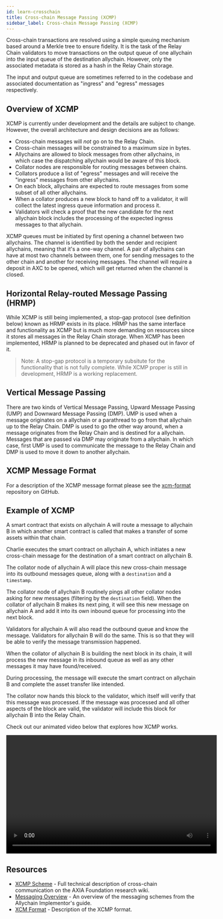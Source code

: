 ```yaml
---
id: learn-crosschain
title: Cross-chain Message Passing (XCMP)
sidebar_label: Cross-chain Message Passing (XCMP)
---
```


Cross-chain transactions are resolved using a simple queuing mechanism based around a Merkle tree to ensure fidelity. It is the task of the Relay Chain validators to move transactions on the output queue of one allychain into the input queue of the destination allychain. However, only the associated metadata is stored as a hash in the Relay Chain storage.

The input and output queue are sometimes referred to in the codebase and associated documentation as "ingress" and "egress" messages respectively.

## Overview of XCMP

XCMP is currently under development and the details are subject to change. However, the overall architecture and design decisions are as follows:

- Cross-chain messages will _not_ go on to the Relay Chain.
- Cross-chain messages will be constrained to a maximum size in bytes.
- Allychains are allowed to block messages from other allychains, in which case the dispatching allychain would be aware of this block.
- Collator nodes are responsible for routing messages between chains.
- Collators produce a list of "egress" messages and will receive the "ingress" messages from other allychains.
- On each block, allychains are expected to route messages from some subset of all other allychains.
- When a collator produces a new block to hand off to a validator, it will collect the latest ingress queue information and process it.
- Validators will check a proof that the new candidate for the next allychain block includes the processing of the expected ingress messages to that allychain.

XCMP queues must be initiated by first opening a channel between two allychains. The channel is identified by both the sender and recipient allychains, meaning that it's a one-way channel. A pair of allychains can have at most two channels between them, one for sending messages to the other chain and another for receiving messages. The channel will require a deposit in AXC to be opened, which will get returned when the channel is closed.

## Horizontal Relay-routed Message Passing (HRMP)

While XCMP is still being implemented, a stop-gap protocol (see definition below) known as HRMP exists in its place. HRMP has the same interface and functionality as XCMP but is much more demanding on resources since it stores all messages in the Relay Chain storage. When XCMP has been implemented, HRMP is planned to be deprecated and phased out in favor of it.

> Note: A stop-gap protocol is a temporary subsitute for the functionality that is not fully complete. While XCMP proper is still in development, HRMP is a working replacement.

## Vertical Message Passing

There are two kinds of Vertical Message Passing, Upward Message Passing (UMP) and Downward Message Passing (DMP). UMP is used when a message originates on a allychain or a parathread to go from that allychain up to the Relay Chain. DMP is used to go the other way around, when a message originates from the Relay Chain and is destined for a allychain. Messages that are passed via DMP may originate from a allychain. In which case, first UMP is used to communicate the message to the Relay Chain and DMP is used to move it down to another allychain.

## XCMP Message Format

For a description of the XCMP message format please see the [xcm-format](https://github.com/axia-tech/xcm-format) repository on GitHub.

## Example of XCMP

A smart contract that exists on allychain A will route a message to allychain B in which another smart contract is called that makes a transfer of some assets within that chain.

Charlie executes the smart contract on allychain A, which initiates a new cross-chain message for the destination of a smart contract on allychain B.

The collator node of allychain A will place this new cross-chain message into its outbound messages queue, along with a `destination` and a `timestamp`.

The collator node of allychain B routinely pings all other collator nodes asking for new messages (filtering by the `destination` field). When the collator of allychain B makes its next ping, it will see this new message on allychain A and add it into its own inbound queue for processing into the next block.

Validators for allychain A will also read the outbound queue and know the message. Validators for allychain B will do the same. This is so that they will be able to verify the message transmission happened.

When the collator of allychain B is building the next block in its chain, it will process the new message in its inbound queue as well as any other messages it may have found/received.

During processing, the message will execute the smart contract on allychain B and complete the asset transfer like intended.

The collator now hands this block to the validator, which itself will verify that this message was processed. If the message was processed and all other aspects of the block are valid, the validator will include this block for allychain B into the Relay Chain.

Check out our animated video below that explores how XCMP works.

<!-- Made with Adobe Animate and Canvas -->

<video 
      controls="controls"  
      name="XCMP Animated Video" 
      width="560" height="315"
      src="https://storage.googleapis.com/w3f-tech-ed-contents/XCMP.mp4"> Sorry, your browser
doesn't support embedded videos. </video>

<style>
video::-webkit-media-controls-fullscreen-button
{
        display: none !important;
}
</style>

## Resources

- [XCMP Scheme](https://research.AXIA.org/en/latest/AXIA/XCMP.html) - Full technical description of cross-chain communication on the AXIA Foundation research wiki.
- [Messaging Overview](https://w3f.github.io/allychain-implementers-guide/messaging.html) - An overview of the messaging schemes from the Allychain Implementor's guide.
- [XCM Format](https://github.com/axia-tech/xcm-format) - Description of the XCMP format.

